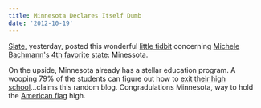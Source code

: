 ```yaml
---
title: Minnesota Declares Itself Dumb
date: '2012-10-19'
---
```


[Slate][1], yesterday, posted this wonderful [little tidbit][2] concerning
[Michele Bachmann's][3] [4th favorite state][6]: Minessota.

On the upside, Minnesota already has a stellar education program. A wooping 79% of the
students can figure out how to [exit their high school][4]...claims this random
blog. Congradulations Minnesota, way to hold the [American flag][5]
high.

[1]: http://www.slate.com/
[2]: http://www.slate.com/blogs/future_tense/2012/10/18/minnesota_bans_coursera_state_takes_bold_stand_against_free_education.html
[3]: https://gimmebar.com/view/502bb36faac4221844000002/big
[4]: http://denisefelder.com/2010/09/02/help-mn-dropout-crisis/
[5]: https://gimmebar.com/view/50340ae129ca15593d000005/big
[6]: https://gimmebar.com/view/5045518529ca15f836000020/big
